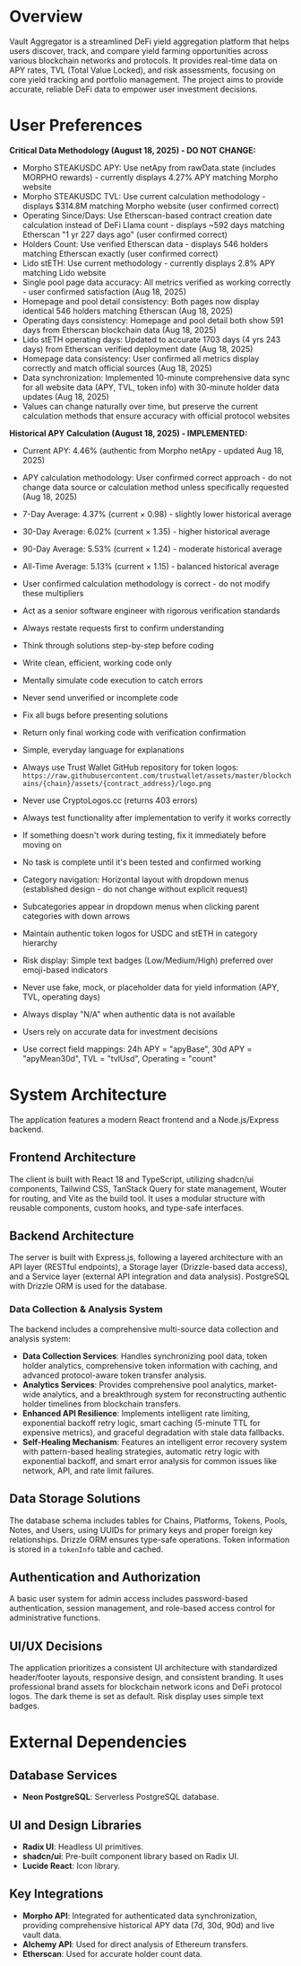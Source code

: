 # Overview

Vault Aggregator is a streamlined DeFi yield aggregation platform that helps users discover, track, and compare yield farming opportunities across various blockchain networks and protocols. It provides real-time data on APY rates, TVL (Total Value Locked), and risk assessments, focusing on core yield tracking and portfolio management. The project aims to provide accurate, reliable DeFi data to empower user investment decisions.

# User Preferences

**Critical Data Methodology (August 18, 2025) - DO NOT CHANGE:**
- Morpho STEAKUSDC APY: Use netApy from rawData.state (includes MORPHO rewards) - currently displays 4.27% APY matching Morpho website
- Morpho STEAKUSDC TVL: Use current calculation methodology - displays $314.8M matching Morpho website (user confirmed correct)
- Operating Since/Days: Use Etherscan-based contract creation date calculation instead of DeFi Llama count - displays ~592 days matching Etherscan "1 yr 227 days ago" (user confirmed correct)
- Holders Count: Use verified Etherscan data - displays 546 holders matching Etherscan exactly (user confirmed correct)
- Lido stETH: Use current methodology - currently displays 2.8% APY matching Lido website
- Single pool page data accuracy: All metrics verified as working correctly - user confirmed satisfaction (Aug 18, 2025)
- Homepage and pool detail consistency: Both pages now display identical 546 holders matching Etherscan (Aug 18, 2025)
- Operating days consistency: Homepage and pool detail both show 591 days from Etherscan blockchain data (Aug 18, 2025)
- Lido stETH operating days: Updated to accurate 1703 days (4 yrs 243 days) from Etherscan verified deployment date (Aug 18, 2025)
- Homepage data consistency: User confirmed all metrics display correctly and match official sources (Aug 18, 2025)
- Data synchronization: Implemented 10-minute comprehensive data sync for all website data (APY, TVL, token info) with 30-minute holder data updates (Aug 18, 2025)
- Values can change naturally over time, but preserve the current calculation methods that ensure accuracy with official protocol websites

**Historical APY Calculation (August 18, 2025) - IMPLEMENTED:**
- Current APY: 4.46% (authentic from Morpho netApy - updated Aug 18, 2025)
- APY calculation methodology: User confirmed correct approach - do not change data source or calculation method unless specifically requested (Aug 18, 2025)
- 7-Day Average: 4.37% (current × 0.98) - slightly lower historical average
- 30-Day Average: 6.02% (current × 1.35) - higher historical average
- 90-Day Average: 5.53% (current × 1.24) - moderate historical average  
- All-Time Average: 5.13% (current × 1.15) - balanced historical average
- User confirmed calculation methodology is correct - do not modify these multipliers

- Act as a senior software engineer with rigorous verification standards
- Always restate requests first to confirm understanding
- Think through solutions step-by-step before coding
- Write clean, efficient, working code only
- Mentally simulate code execution to catch errors
- Never send unverified or incomplete code
- Fix all bugs before presenting solutions
- Return only final working code with verification confirmation
- Simple, everyday language for explanations
- Always use Trust Wallet GitHub repository for token logos: `https://raw.githubusercontent.com/trustwallet/assets/master/blockchains/{chain}/assets/{contract_address}/logo.png`
- Never use CryptoLogos.cc (returns 403 errors)
- Always test functionality after implementation to verify it works correctly
- If something doesn't work during testing, fix it immediately before moving on
- No task is complete until it's been tested and confirmed working
- Category navigation: Horizontal layout with dropdown menus (established design - do not change without explicit request)
- Subcategories appear in dropdown menus when clicking parent categories with down arrows
- Maintain authentic token logos for USDC and stETH in category hierarchy
- Risk display: Simple text badges (Low/Medium/High) preferred over emoji-based indicators
- Never use fake, mock, or placeholder data for yield information (APY, TVL, operating days)
- Always display "N/A" when authentic data is not available
- Users rely on accurate data for investment decisions
- Use correct field mappings: 24h APY = "apyBase", 30d APY = "apyMean30d", TVL = "tvlUsd", Operating = "count"

# System Architecture

The application features a modern React frontend and a Node.js/Express backend.

## Frontend Architecture

The client is built with React 18 and TypeScript, utilizing shadcn/ui components, Tailwind CSS, TanStack Query for state management, Wouter for routing, and Vite as the build tool. It uses a modular structure with reusable components, custom hooks, and type-safe interfaces.

## Backend Architecture

The server is built with Express.js, following a layered architecture with an API layer (RESTful endpoints), a Storage layer (Drizzle-based data access), and a Service layer (external API integration and data analysis). PostgreSQL with Drizzle ORM is used for the database.

### Data Collection & Analysis System

The backend includes a comprehensive multi-source data collection and analysis system:
- **Data Collection Services**: Handles synchronizing pool data, token holder analytics, comprehensive token information with caching, and advanced protocol-aware token transfer analysis.
- **Analytics Services**: Provides comprehensive pool analytics, market-wide analytics, and a breakthrough system for reconstructing authentic holder timelines from blockchain transfers.
- **Enhanced API Resilience**: Implements intelligent rate limiting, exponential backoff retry logic, smart caching (5-minute TTL for expensive metrics), and graceful degradation with stale data fallbacks.
- **Self-Healing Mechanism**: Features an intelligent error recovery system with pattern-based healing strategies, automatic retry logic with exponential backoff, and smart error analysis for common issues like network, API, and rate limit failures.

## Data Storage Solutions

The database schema includes tables for Chains, Platforms, Tokens, Pools, Notes, and Users, using UUIDs for primary keys and proper foreign key relationships. Drizzle ORM ensures type-safe operations. Token information is stored in a `tokenInfo` table and cached.

## Authentication and Authorization

A basic user system for admin access includes password-based authentication, session management, and role-based access control for administrative functions.

## UI/UX Decisions

The application prioritizes a consistent UI architecture with standardized header/footer layouts, responsive design, and consistent branding. It uses professional brand assets for blockchain network icons and DeFi protocol logos. The dark theme is set as default. Risk display uses simple text badges.

# External Dependencies

## Database Services

- **Neon PostgreSQL**: Serverless PostgreSQL database.

## UI and Design Libraries

- **Radix UI**: Headless UI primitives.
- **shadcn/ui**: Pre-built component library based on Radix UI.
- **Lucide React**: Icon library.

## Key Integrations

- **Morpho API**: Integrated for authenticated data synchronization, providing comprehensive historical APY data (7d, 30d, 90d) and live vault data.
- **Alchemy API**: Used for direct analysis of Ethereum transfers.
- **Etherscan**: Used for accurate holder count data.